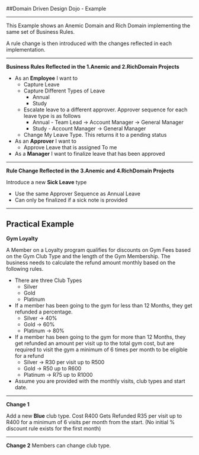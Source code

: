##Domain Driven Design Dojo - Example
___
This Example shows an Anemic Domain and Rich Domain implementing the same set of Business Rules.

A rule change is then introduced with the changes reflected in each implementation.


___
**Business Rules Reflected in the 1.Anemic and 2.RichDomain Projects**

* As an **Employee** I want to
    * Capture Leave
    * Capture Different Types of Leave
        * Annual
        * Study
    * Escalate leave to a different approver. Approver sequence for each leave type is as follows
        * Annual - Team Lead -> Account Manager -> General Manager
        * Study - Account Manager -> General Manager
    * Change My Leave Type. This returns it to a pending status
* As an **Approver** I want to
    * Approve Leave that is assigned To me
* As a **Manager** I want to finalize leave that has been approved

___

**Rule Change Reflected in the 3.Anemic and 4.RichDomain Projects**

Introduce a new **Sick Leave** type

* Use the same Approver Sequence as Annual Leave
* Can only be finalized if a sick note is provided

___

## Practical Example

**Gym Loyalty**

A Member on a Loyalty program qualifies for discounts on Gym Fees based on the Gym Club Type and the length of the Gym Membership. The business needs to calculate the refund amount monthly based on the following rules.

* There are three Club Types
    * Silver
    * Gold
    * Platinum
* If a member has been going to the gym for less than 12 Months, they get refunded a 	percentage.
    * Silver -> 40%
    * Gold -> 60%
    * Platinum -> 80%
* If a member has been going to the gym for more than 12 Months, they get refunded an amount 	per visit up to the total gym cost, but are required to visit the gym a minimum of 6 times 	per month to be eligible for a refund
    * Silver -> R30 per visit up to R500
    * Gold -> R50 up to R600
    * Platinum -> R75 up to R1000
* Assume you are provided with the monthly visits, club types and start date.
___
**Change 1**

Add a new **Blue** club type.
Cost R400
Gets Refunded R35 per visit up to R400 for a minimum of 6 visits per month from the start. (No initial % discount rule exists for the first month)

___
**Change 2**
Members can change club type.